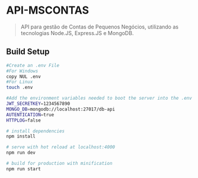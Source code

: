 # API-MSCONTAS

> API para gestão de Contas de Pequenos Negócios, utilizando as tecnologias Node.JS, Express.JS e MongoDB.

## Build Setup

``` bash
#Create an .env File
#For Windows
copy NUL .env 
#For Linux
touch .env 

#Add the environment variables needed to boot the server into the .env file:
JWT_SECRETKEY=1234567890
MONGO_DB=mongodb://localhost:27017/db-api
AUTENTICATION=true
HTTPLOG=false

# install dependencies
npm install

# serve with hot reload at localhost:4000
npm run dev

# build for production with minification
npm run start
